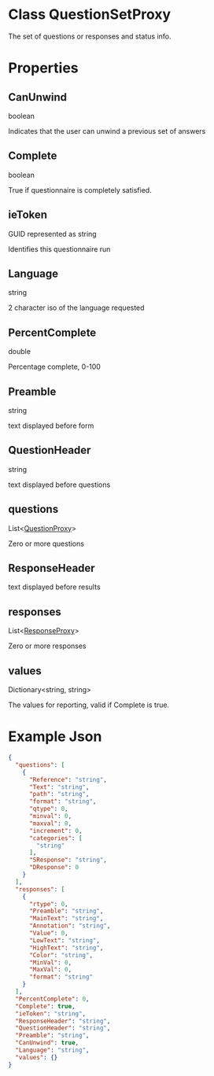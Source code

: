 Class QuestionSetProxy
===

The set of questions or responses and status info.

# Properties

## CanUnwind
boolean

Indicates that the user can unwind a previous set of answers


## Complete
boolean

True if questionnaire is completely satisfied.


## ieToken
GUID represented as string

Identifies this questionnaire run


## Language
string

2 character iso of the language requested


## PercentComplete
double

Percentage complete, 0-100


## Preamble
string

text displayed before form


## QuestionHeader
string

text displayed before questions


## questions
List&lt;[QuestionProxy](QuestionProxy)&gt;

Zero or more questions


## ResponseHeader

text displayed before results


## responses
List&lt;[ResponseProxy](ResponseProxy)&gt;

Zero or more responses


## values
Dictionary&lt;string, string&gt;

The values for reporting, valid if Complete is true.

# Example Json

```json
{
  "questions": [
    {
      "Reference": "string",
      "Text": "string",
      "path": "string",
      "format": "string",
      "qtype": 0,
      "minval": 0,
      "maxval": 0,
      "increment": 0,
      "categories": [
        "string"
      ],
      "SResponse": "string",
      "DResponse": 0
    }
  ],
  "responses": [
    {
      "rtype": 0,
      "Preamble": "string",
      "MainText": "string",
      "Annotation": "string",
      "Value": 0,
      "LowText": "string",
      "HighText": "string",
      "Color": "string",
      "MinVal": 0,
      "MaxVal": 0,
      "format": "string"
    }
  ],
  "PercentComplete": 0,
  "Complete": true,
  "ieToken": "string",
  "ResponseHeader": "string",
  "QuestionHeader": "string",
  "Preamble": "string",
  "CanUnwind": true,
  "Language": "string",
  "values": {}
}
```